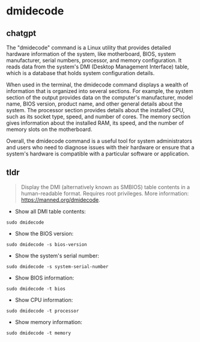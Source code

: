 # dmidecode 
## chatgpt 
The "dmidecode" command is a Linux utility that provides detailed hardware information of the system, like motherboard, BIOS, system manufacturer, serial numbers, processor, and memory configuration. It reads data from the system's DMI (Desktop Management Interface) table, which is a database that holds system configuration details. 

When used in the terminal, the dmidecode command displays a wealth of information that is organized into several sections. For example, the system section of the output provides data on the computer's manufacturer, model name, BIOS version, product name, and other general details about the system. The processor section provides details about the installed CPU, such as its socket type, speed, and number of cores. The memory section gives information about the installed RAM, its speed, and the number of memory slots on the motherboard.  

Overall, the dmidecode command is a useful tool for system administrators and users who need to diagnose issues with their hardware or ensure that a system's hardware is compatible with a particular software or application. 

## tldr 
 
> Display the DMI (alternatively known as SMBIOS) table contents in a human-readable format.
> Requires root privileges.
> More information: <https://manned.org/dmidecode>.

- Show all DMI table contents:

`sudo dmidecode`

- Show the BIOS version:

`sudo dmidecode -s bios-version`

- Show the system's serial number:

`sudo dmidecode -s system-serial-number`

- Show BIOS information:

`sudo dmidecode -t bios`

- Show CPU information:

`sudo dmidecode -t processor`

- Show memory information:

`sudo dmidecode -t memory`
